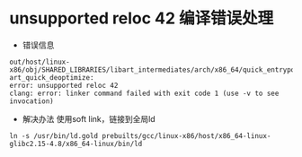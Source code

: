 # unsupported reloc 42 编译错误处理
- 错误信息
```
out/host/linux-x86/obj/SHARED_LIBRARIES/libart_intermediates/arch/x86_64/quick_entrypoints_x86_64.o:function art_quick_deoptimize: 
error: unsupported reloc 42
clang: error: linker command failed with exit code 1 (use -v to see invocation)
```
- 解决办法
使用soft link，链接到全局ld
```
ln -s /usr/bin/ld.gold prebuilts/gcc/linux-x86/host/x86_64-linux-glibc2.15-4.8/x86_64-linux/bin/ld

```
